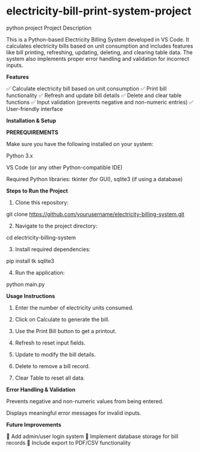 # electricity-bill-print-system-project
python project
Project Description

This is a Python-based Electricity Billing System developed in VS Code. It calculates electricity bills based on unit consumption and includes features like bill printing, refreshing, updating, deleting, and clearing table data. The system also implements proper error handling and validation for incorrect inputs.

**Features**

✅ Calculate electricity bill based on unit consumption
✅ Print bill functionality
✅ Refresh and update bill details
✅ Delete and clear table functions
✅ Input validation (prevents negative and non-numeric entries)
✅ User-friendly interface

**Installation & Setup**

__PREREQUIREMENTS__

Make sure you have the following installed on your system:

Python 3.x

VS Code (or any other Python-compatible IDE)

Required Python libraries: tkinter (for GUI), sqlite3 (if using a database)


**Steps to Run the Project**

1. Clone this repository:

git clone https://github.com/yourusername/electricity-billing-system.git


2. Navigate to the project directory:

cd electricity-billing-system


3. Install required dependencies:

pip install tk sqlite3


4. Run the application:

python main.py



__Usage Instructions__

1. Enter the number of electricity units consumed.


2. Click on Calculate to generate the bill.


3. Use the Print Bill button to get a printout.


4. Refresh to reset input fields.


5. Update to modify the bill details.


6. Delete to remove a bill record.


7. Clear Table to reset all data.



__Error Handling & Validation__

Prevents negative and non-numeric values from being entered.

Displays meaningful error messages for invalid inputs.


**Future Improvements**

🔹 Add admin/user login system
🔹 Implement database storage for bill records
🔹 Include export to PDF/CSV functionality

